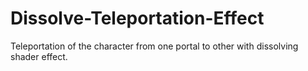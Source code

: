 # Dissolve-Teleportation-Effect
Teleportation of the character from one portal to other with dissolving shader effect.<br>
[](https://github.com/duygudumlupinar/Dissolve-Teleportation-Effect/assets/87421564/a0764e8a-6bc8-4286-aa25-5214fae79f79)
